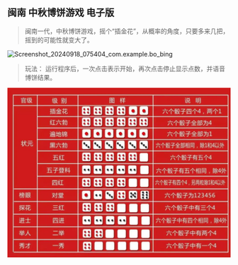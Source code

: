 ## 闽南 中秋博饼游戏  电子版

> 闽南一代，中秋博饼游戏，摇个“插金花”，从概率的角度，只要多来几把，摇到的可能性就变大了。

![Screenshot_20240918_075404_com.example.bo_bing]([\images\background.png](https://github.com/rkrockhj/bobing-Game/tree/main/images))



> 玩法： 运行程序后，一次点击表示开始，再次点击停止显示点数，并语音博饼结果。



![Snipaste_2024-09-17_07-33-21](\images\rule.png)

